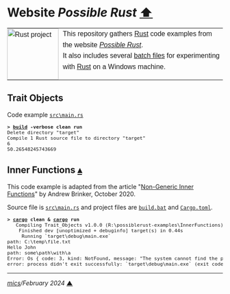 # <span id="top">Website <i>Possible Rust</i></span> <span style="size:30%;"><a href="../README.md">⬆</a></span>

<table style="font-family:Helvetica,Arial;line-height:1.6;">
  <tr>
  <td style="border:0;padding:0 10px 0 0;min-width:120px;"><a href="https://www.rust-lang.org/" rel="external"><img src="https://www.rust-lang.org/static/images/rust-logo-blk.svg" width="120" alt="Rust project"/></a></td>
  <td style="border:0;padding:0;vertical-align:text-top;">This repository gathers <a href="https://www.rust-lang.org/" rel="external">Rust</a> code examples from the website <a href="https://www.possiblerust.com/" rel="external"><i>Possible Rust</i></a>.<br/>
  It also includes several <a href="https://en.wikibooks.org/wiki/Windows_Batch_Scripting" rel="external">batch files</a> for experimenting with <a href="https://www.rust-lang.org/" rel="external">Rust</a> on a Windows machine.
  </td>
  </tr>
</table>

## <span id="trait_objects">Trait Objects</a>

Code example [`src\main.rs`](./TraitObjects/src/main.rs)

<pre style="font-size:80%;">
<b>&gt; <a href="TraitObjects/build.bat">build</a> -verbose clean run</b>
Delete directory "target"
Compile 1 Rust source file to directory "target"
6
50.26548245743669
</pre>

## <span id="inner_functions">Inner Functions</a> [**&#x25B4;**](#top)

This code example is adapted from the article "[Non-Generic Inner Functions](https://www.possiblerust.com/pattern/non-generic-inner-functions)" by Andrew Brinker, October 2020.

Source file is [`src\main.rs`](./InnerFunctions/src/main.rs) and project files are [`build.bat`](./InnerFunctions/build.bat) and [`Cargo.toml`](./InnerFunctions/Cargo.toml).

<pre style="font-size:80%;">
<b>&gt; <a href="https://doc.rust-lang.org/cargo/commands/cargo-run.html" rel="external">cargo</a> clean & <a href="https://doc.rust-lang.org/cargo/commands/cargo-run.html" rel="external">cargo</a> run</b>
   Compiling Trait_Objects v1.0.0 (R:\possiblerust-examples\InnerFunctions)
    Finished dev [unoptimized + debuginfo] target(s) in 0.44s
     Running `target\debug\main.exe`
path: C:\temp\file.txt
Hello John
path: some\path\with\a
Error: Os { code: 3, kind: NotFound, message: "The system cannot find the path specified." }
error: process didn't exit successfully: `target\debug\main.exe` (exit code: 1)
</pre>

***

*[mics](https://lampwww.epfl.ch/~michelou/)/February 2024* [**&#9650;**](#top)
<span id="bottom">&nbsp;</span>

<!-- link refs -->

[cargo_cli]: https://doc.rust-lang.org/cargo/commands/cargo.html
[rustc_cli]: https://man.archlinux.org/man/rustc.1.en
